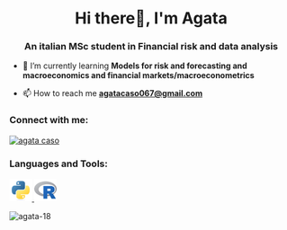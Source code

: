 <h1 align="center">Hi there👋, I'm Agata</h1>
<h3 align="center">An italian MSc student in Financial risk and data analysis</h3>

- 🌱 I’m currently learning **Models for risk and forecasting and macroeconomics and financial markets/macroeconometrics**

- 📫 How to reach me **agatacaso067@gmail.com**

<h3 align="left">Connect with me:</h3>
<p align="left">
<a href="https://linkedin.com/in/agata caso" target="blank"><img align="center" src="https://raw.githubusercontent.com/rahuldkjain/github-profile-readme-generator/master/src/images/icons/Social/linked-in-alt.svg" alt="agata caso" height="30" width="40" /></a>
</p>

<h3 align="left">Languages and Tools:</h3>
<p align="left"> 
  <a href="https://www.python.org" target="_blank" rel="noreferrer"> 
    <img src="https://raw.githubusercontent.com/devicons/devicon/master/icons/python/python-original.svg" alt="python" width="40" height="40"/> 
  </a> 
  <a href="https://www.r-project.org/" target="_blank" rel="noreferrer"> 
    <img src="https://raw.githubusercontent.com/devicons/devicon/master/icons/r/r-original.svg" alt="r" width="40" height="40"/> 
  </a>
</p>


<p><img align="center" src="https://github-readme-stats.vercel.app/api/top-langs?username=agata-18&show_icons=true&locale=en&layout=compact" alt="agata-18" /></p>
